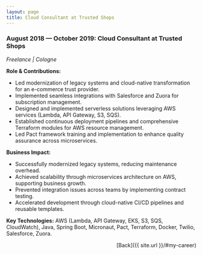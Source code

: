 ```yaml
---
layout: page
title: Cloud Consultant at Trusted Shops
---
```


### August 2018 — October 2019: Cloud Consultant at Trusted Shops

*Freelance \| Cologne*

**Role & Contributions:**

- Led modernization of legacy systems and cloud-native transformation for an e-commerce trust
  provider.
- Implemented seamless integrations with Salesforce and Zuora for subscription management.
- Designed and implemented serverless solutions leveraging AWS services (Lambda, API Gateway, S3,
  SQS).
- Established continuous deployment pipelines and comprehensive Terraform modules for AWS resource
  management.
- Led Pact framework training and implementation to enhance quality assurance across microservices.

**Business Impact:**

- Successfully modernized legacy systems, reducing maintenance overhead.
- Achieved scalability through microservices architecture on AWS, supporting business growth.
- Prevented integration issues across teams by implementing contract testing.
- Accelerated development through cloud-native CI/CD pipelines and reusable templates.

**Key Technologies:**
AWS (Lambda, API Gateway, EKS, S3, SQS, CloudWatch), Java, Spring Boot, Micronaut, Pact, Terraform,
Docker, Twilio, Salesforce, Zuora.

<span style="float: right;">[Back]({{ site.url }}/#my-career)</span>
